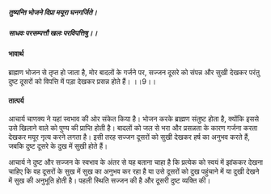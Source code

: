 ##### तुष्यन्ति भोजने विप्रा मयूरा घनगर्जिते।
##### साधवः परसम्पत्तौ खलः परविपत्तिषु।। 

#### भावार्थ

ब्राह्मण भोजन से तृप्त हो जाता है, मोर बादलों के गर्जने पर, सज्जन दूसरे को संपन्न और सुखी देखकर परंतु दुष्ट दूसरों को विपत्ति में पड़ा देखकर प्रसन्न होते हैं। ।।9।।

#### तात्पर्य

आचार्य चाणक्य ने यहां स्वभाव की ओर संकेत किया है। भोजन करके ब्राह्मण संतुष्ट होता है, क्योंकि इससे उसे खिलाने वाले को पुण्य की प्राप्ति होती है। बादलों को जल से भरा और प्रसन्नता के कारण गर्जना करता देखकर मयूर नृत्य करने लगता है। इसी तरह सज्जन दूसरों को सुखी देखकर हर्ष का अनुभव करते हैं, जबकि दुष्ट दूसरे के दुख में सुखी होते हैं।

आचार्य ने दुष्ट और सज्जन के स्वभाव के अंतर से यह बताना चाहा है कि प्रत्येक को स्वयं में झांककर देखना चाहिए कि वह दूसरों के सुख में सुख का अनुभव कर रहा है या उसे दूसरों को दुख पहुंचाने में या दुखी देखने में सुख की अनुभूति होती है। पहली स्थिति सज्जन की है और दूसरी दुष्ट व्यक्ति की।